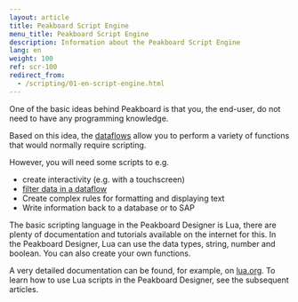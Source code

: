 ```yaml
---
layout: article
title: Peakboard Script Engine
menu_title: Peakboard Script Engine
description: Information about the Peakboard Script Engine
lang: en
weight: 100
ref: scr-100
redirect_from:
  - /scripting/01-en-script-engine.html
---
```


One of the basic ideas behind Peakboard is that you, the end-user, do not need to have any programming knowledge.

Based on this idea, the [dataflows](/dataflows/en-getting-started.html) allow you to perform a variety of functions that would normally require scripting.

However, you will need some scripts to e.g.

* create interactivity (e.g. with a touchscreen)
* [filter data in a dataflow](/dataflows/en-filter-and-sort.html)
* Create complex rules for formatting and displaying text
* Write information back to a database or to SAP

The basic scripting language in the Peakboard Designer is Lua, there are plenty of documentation and tutorials available on the internet for this.
In the Peakboard Designer, Lua can use the data types, string, number and boolean.
You can also create your own functions.

A very detailed documentation can be found, for example, on [lua.org](https://www.lua.org/docs.html).
To learn how to use Lua scripts in the Peakboard Designer, see the subsequent articles.
